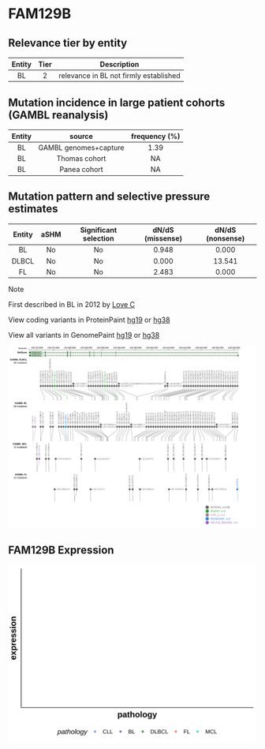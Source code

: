 # FAM129B

## Relevance tier by entity

|Entity|Tier|Description                           |
|:------:|:----:|--------------------------------------|
|BL    |2   |relevance in BL not firmly established|

## Mutation incidence in large patient cohorts (GAMBL reanalysis)

|Entity|source               |frequency (%)|
|:------:|:---------------------:|:-------------:|
|BL    |GAMBL genomes+capture|1.39         |
|BL    |Thomas cohort        |  NA         |
|BL    |Panea cohort         |  NA         |

## Mutation pattern and selective pressure estimates

|Entity|aSHM|Significant selection|dN/dS (missense)|dN/dS (nonsense)|
|:------:|:----:|:---------------------:|:----------------:|:----------------:|
|BL    |No  |No                   |0.948           | 0.000          |
|DLBCL |No  |No                   |0.000           |13.541          |
|FL    |No  |No                   |2.483           | 0.000          |


> [!NOTE]
> First described in BL in 2012 by [Love C](https://pubmed.ncbi.nlm.nih.gov/23143597)


View coding variants in ProteinPaint [hg19](https://morinlab.github.io/LLMPP/GAMBL/FAM129B_protein.html)  or [hg38](https://morinlab.github.io/LLMPP/GAMBL/FAM129B_protein_hg38.html)

View all variants in GenomePaint [hg19](https://morinlab.github.io/LLMPP/GAMBL/FAM129B.html)  or [hg38](https://morinlab.github.io/LLMPP/GAMBL/FAM129B_hg38.html)

![image](images/proteinpaint/FAM129B.svg)
## FAM129B Expression
![image](images/gene_expression/FAM129B_by_pathology.svg)
<!-- ORIGIN: loveGeneticLandscapeMutations2012 -->

